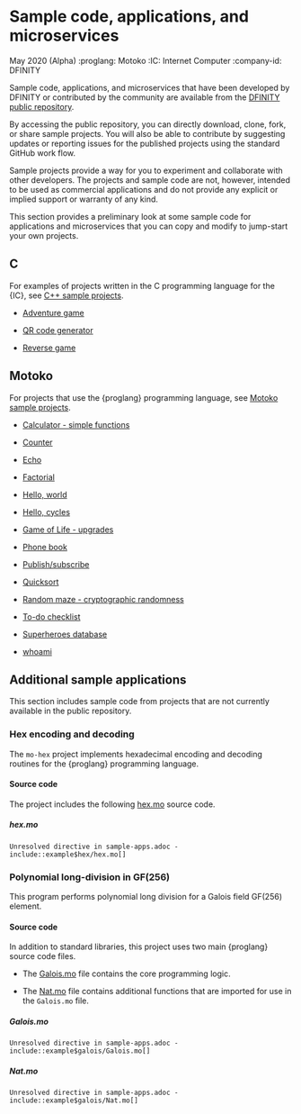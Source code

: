 # Sample code, applications, and microservices

May 2020 (Alpha) :proglang: Motoko :IC: Internet Computer :company-id: DFINITY

Sample code, applications, and microservices that have been developed by DFINITY or contributed by the community are available from the [DFINITY public repository](https://github.com/dfinity/examples).

By accessing the public repository, you can directly download, clone, fork, or share sample projects. You will also be able to contribute by suggesting updates or reporting issues for the published projects using the standard GitHub work flow.

Sample projects provide a way for you to experiment and collaborate with other developers. The projects and sample code are not, however, intended to be used as commercial applications and do not provide any explicit or implied support or warranty of any kind.

This section provides a preliminary look at some sample code for applications and microservices that you can copy and modify to jump-start your own projects.

## C

For examples of projects written in the C programming language for the {IC}, see [C++ sample projects](https://github.com/dfinity/examples/tree/master/c).

-   [Adventure game](https://github.com/dfinity/examples/tree/master/c/adventure)

-   [QR code generator](https://github.com/dfinity/examples/tree/master/c/qr)

-   [Reverse game](https://github.com/dfinity/examples/tree/master/c/reverse)

## Motoko

For projects that use the {proglang} programming language, see [Motoko sample projects](https://github.com/dfinity/examples/tree/master/motoko).

-   [Calculator - simple functions](https://github.com/dfinity/examples/tree/master/motoko/calc)

-   [Counter](https://github.com/dfinity/examples/tree/master/motoko/counter)

-   [Echo](https://github.com/dfinity/examples/tree/master/motoko/echo)

-   [Factorial](https://github.com/dfinity/examples/tree/master/motoko/factorial)

-   [Hello, world](https://github.com/dfinity/examples/tree/master/motoko/hello-world)

-   [Hello, cycles](https://github.com/dfinity/examples/tree/master/motoko/hello_cycles)

-   [Game of Life - upgrades](https://github.com/dfinity/examples/tree/master/motoko/life)

-   [Phone book](https://github.com/dfinity/examples/tree/master/motoko/phone-book)

-   [Publish/subscribe](https://github.com/dfinity/examples/tree/master/motoko/pub-sub)

-   [Quicksort](https://github.com/dfinity/examples/tree/master/motoko/quicksort)

-   [Random maze - cryptographic randomness](https://github.com/dfinity/examples/tree/master/motoko/random_maze)

-   [To-do checklist](https://github.com/dfinity/examples/tree/master/motoko/simple-to-do)

-   [Superheroes database](https://github.com/dfinity/examples/tree/master/motoko/superheroes)

-   [whoami](https://github.com/dfinity/examples/tree/master/motoko/whoami)

## Additional sample applications

This section includes sample code from projects that are not currently available in the public repository.

### Hex encoding and decoding

The `mo-hex` project implements hexadecimal encoding and decoding routines for the {proglang} programming language.

#### Source code

The project includes the following [hex.mo](#hex) source code.

##### hex.mo

    Unresolved directive in sample-apps.adoc - include::example$hex/hex.mo[]

### Polynomial long-division in GF(256)

This program performs polynomial long division for a Galois field GF(256) element.

#### Source code

In addition to standard libraries, this project uses two main {proglang} source code files.

-   The [Galois.mo](#galois) file contains the core programming logic.

-   The [Nat.mo](#nat) file contains additional functions that are imported for use in the `Galois.mo` file.

##### Galois.mo

    Unresolved directive in sample-apps.adoc - include::example$galois/Galois.mo[]

##### Nat.mo

    Unresolved directive in sample-apps.adoc - include::example$galois/Nat.mo[]
